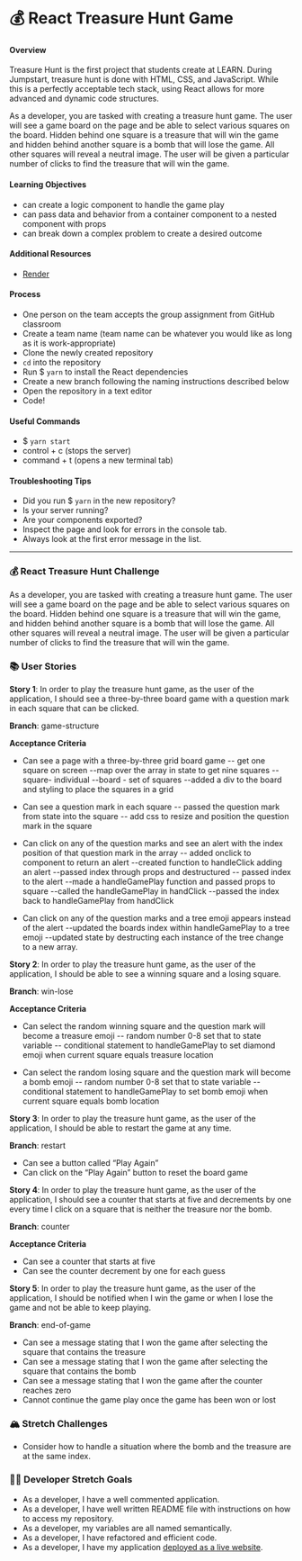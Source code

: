 # 💰 React Treasure Hunt Game

#### Overview

Treasure Hunt is the first project that students create at LEARN. During Jumpstart, treasure hunt is done with HTML, CSS, and JavaScript. While this is a perfectly acceptable tech stack, using React allows for more advanced and dynamic code structures.

As a developer, you are tasked with creating a treasure hunt game. The user will see a game board on the page and be able to select various squares on the board. Hidden behind one square is a treasure that will win the game and hidden behind another square is a bomb that will lose the game. All other squares will reveal a neutral image. The user will be given a particular number of clicks to find the treasure that will win the game.

#### Learning Objectives

- can create a logic component to handle the game play
- can pass data and behavior from a container component to a nested component with props
- can break down a complex problem to create a desired outcome

#### Additional Resources

- [Render](https://render.com/docs/deploy-create-react-app)

#### Process

- One person on the team accepts the group assignment from GitHub classroom
- Create a team name (team name can be whatever you would like as long as it is work-appropriate)
- Clone the newly created repository
- `cd` into the repository
- Run $ `yarn` to install the React dependencies
- Create a new branch following the naming instructions described below
- Open the repository in a text editor
- Code!

#### Useful Commands

- $ `yarn start`
- control + c (stops the server)
- command + t (opens a new terminal tab)

#### Troubleshooting Tips

- Did you run $ `yarn` in the new repository?
- Is your server running?
- Are your components exported?
- Inspect the page and look for errors in the console tab.
- Always look at the first error message in the list.

---

### 💰 React Treasure Hunt Challenge

As a developer, you are tasked with creating a treasure hunt game. The user will see a game board on the page and be able to select various squares on the board. Hidden behind one square is a treasure that will win the game, and hidden behind another square is a bomb that will lose the game. All other squares will reveal a neutral image. The user will be given a particular number of clicks to find the treasure that will win the game.

### 📚 User Stories

**Story 1**: In order to play the treasure hunt game, as the user of the application, I should see a three-by-three board game with a question mark in each square that can be clicked.

**Branch**: game-structure

**Acceptance Criteria**

- Can see a page with a three-by-three grid board game
  -- get one square on screen
  --map over the array in state to get nine squares
  --square- individual 
  --board - set of squares
  --added a div to the board and styling to place the squares in a grid

- Can see a question mark in each square
  -- passed the question mark from state into the square
  -- add css to resize and position the question mark in the square

- Can click on any of the question marks and see an alert with the index position of that question mark in the array
  -- added onclick to component to return an alert
  --created function to handleClick adding an alert
  --passed index through props and destructured
  -- passed index to the alert
  --made a handleGamePlay function and passed props to square
  --called the handleGamePlay in handClick
  --passed the index back to handleGamePlay from handClick

- Can click on any of the question marks and a tree emoji appears instead of the alert
  --updated the boards index within handleGamePlay to a tree emoji
  --updated state by destructing each instance of the tree change to a new array.

**Story 2**: In order to play the treasure hunt game, as the user of the application, I should be able to see a winning square and a losing square.

**Branch**: win-lose

**Acceptance Criteria**

- Can select the random winning square and the question mark will become a treasure emoji
  -- random number 0-8 set that to state variable
  -- conditional statement to handleGamePlay to set diamond emoji when current square equals treasure location

- Can select the random losing square and the question mark will become a bomb emoji
  -- random number 0-8 set that to state variable
  -- conditional statement to handleGamePlay to set bomb emoji when current square equals bomb location

**Story 3**: In order to play the treasure hunt game, as the user of the application, I should be able to restart the game at any time.

**Branch**: restart

- Can see a button called “Play Again”
- Can click on the “Play Again” button to reset the board game

**Story 4**: In order to play the treasure hunt game, as the user of the application, I should see a counter that starts at five and decrements by one every time I click on a square that is neither the treasure nor the bomb.

**Branch**: counter

**Acceptance Criteria**

- Can see a counter that starts at five
- Can see the counter decrement by one for each guess

**Story 5**: In order to play the treasure hunt game, as the user of the application, I should be notified when I win the game or when I lose the game and not be able to keep playing.

**Branch**: end-of-game

- Can see a message stating that I won the game after selecting the square that contains the treasure
- Can see a message stating that I won the game after selecting the square that contains the bomb
- Can see a message stating that I won the game after the counter reaches zero
- Cannot continue the game play once the game has been won or lost

### 🏔 Stretch Challenges

- Consider how to handle a situation where the bomb and the treasure are at the same index.

### 👩‍💻 Developer Stretch Goals

- As a developer, I have a well commented application.
- As a developer, I have well written README file with instructions on how to access my repository.
- As a developer, my variables are all named semantically.
- As a developer, I have refactored and efficient code.
- As a developer, I have my application [deployed as a live website](https://render.com/docs/deploy-create-react-app).
